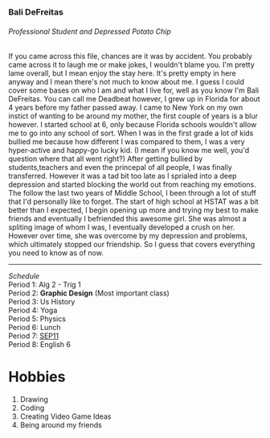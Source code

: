 ### Bali DeFreitas

###### Professional Student and Depressed Potato Chip

If you came across this file, chances are it was by accident. You probably came across it to laugh me or make jokes, I wouldn't blame you. I'm pretty lame overall, but I mean enjoy the stay here. It's pretty empty in here anyway and I mean there's not much to know about me. I guess I could cover some bases on who I am and what I live for, well as you know I'm Bali DeFreitas. You can call me Deadbeat however, I grew up in Florida for about 4 years before my father passed away. I came to New York on my own instict of wanting to be around my mother, the first couple of years is a blur however. I started school at 6, only because Florida schools wouldn't allow me to go into any school of sort. When I was in the first grade a lot of kids bullied me because how different I was compared to them, I was a very hyper-active and happy-go lucky kid. (I mean if you know me well, you'd question where that all went right?) After getting bullied by students,teachers and even the princepal of all people, I was finally transferred. However it was a tad bit too late as I sprialed into a deep depression and started blocking the world out from reaching my emotions. The follow the last two years of Middle School, I been through a lot of stuff that I'd personally like to forget. The start of high school at HSTAT was a bit better than I expected, I begin opening up more and trying my best to make friends and eventually I befriended this awesome girl. She was almost a spliting image of whom I was, I eventually developed a crush on her. However over time, she was overcome by my depression and problems, which ultimately stopped our friendship. So I guess that covers everything you need to know as of now.

---
_Schedule_  
Period 1: Alg 2 - Trig 1  
Period 2: **Graphic Design** (Most important class)  
Period 3: Us History  
Period 4: Yoga  
Period 5: Physics   
Period 6: Lunch  
Period 7: [SEP11](https://sites.google.com/a/hstat.org/balid9840sep11/)   
Period 8: English 6

# Hobbies  
1.  Drawing
2.  Coding
3.  Creating Video Game Ideas
4.  Being around my friends